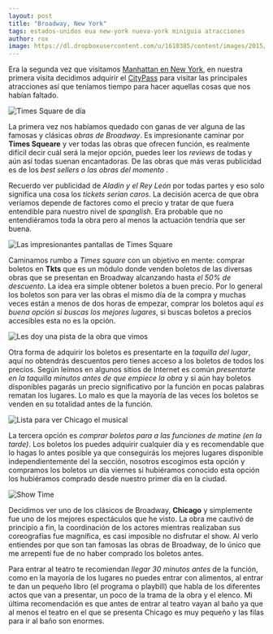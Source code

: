 ```yaml
---
layout: post
title: "Broadway, New York"
tags: estados-unidos eua new-york nueva-york miniguia atracciones
author: rox
image: https://dl.dropboxusercontent.com/u/1610385/content/images/2015/06/2012-12-29-17-36.jpg
---
```

Era la segunda vez que visitamos [Manhattan en New York](/tag/nueva-york/), en nuestra primera visita decidimos adquirir el [CityPass](/citypass/) para visitar las principales atracciones así que teníamos tiempo para hacer aquellas cosas que nos habían faltado.

![Times Square de día](https://dl.dropboxusercontent.com/u/1610385/content/images/2015/05/2015-01-09-13-55-11.jpg)

La primera vez nos habíamos quedado con ganas de ver alguna de las famosas y clásicas *obras de Broadway*. Es impresionante caminar por **Times Squeare** y ver todas las obras que ofrecen función, es realmente difícil decir cuál será la mejor opción, puedes leer los *reviews* de todas y aún así todas suenan encantadoras. De las obras que más veras publicidad es de los *best sellers o las obras del momento* . 

Recuerdo ver publicidad de *Aladin y el Rey León* por todas partes y eso solo significa una cosa los *tickets serían caros*. La decisión acerca de que obra veríamos depende de factores como el precio y tratar de que fuera entendible para nuestro nivel de *spanglish*. Era probable que  no entendiéramos toda la obra pero al menos la actuación tendría que ser buena.

![Las impresionantes pantallas de Times Square](https://dl.dropboxusercontent.com/u/1610385/content/images/2015/06/IMG_20150401_134246479--1-.jpg)

Caminamos rumbo a *Times square* con un objetivo en mente: comprar boletos en **Tkts** que es un módulo donde venden boletos de las diversas obras que se presentan en Broadway alcanzando hasta *el 50% de descuento*. La idea era simple obtener boletos a buen precio. Por lo general los boletos son para ver las obras el mismo día de la compra y muchas veces están a menos de dos horas de empezar, comprar los boletos aquí *es buena opción si buscas los mejores lugares*, si buscas boletos a precios accesibles esta no es la opción.

![Les doy una pista de la obra que vimos](https://dl.dropboxusercontent.com/u/1610385/content/images/2015/06/2015-01-09-18-29.jpg)

Otra forma de adquirir los boletos es presentarte en la *taquilla del lugar*, aquí no obtendrás descuentos pero tienes acceso a los boletos de todos los precios. Según leímos en algunos sitios de Internet es común *presentarte en la taquilla minutos antes de que empiece la obra* y si aún hay boletos disponibles pagarás un precio significativo por la función en pocas palabras rematan los lugares. Lo malo es que la mayoría de las veces los boletos se venden en su totalidad antes de la función.

![Lista para ver Chicago el musical](https://dl.dropboxusercontent.com/u/1610385/content/images/2015/06/2015-01-10-13-59.jpg)

La tercera opción es *comprar boletos para a las funciones de matine (en la tarde)*. Los boletos los puedes adquirir cualquier día y es recomendable que lo hagas lo antes posible ya que conseguirás los mejores lugares disponible independientemente del la sección, nosotros escogimos esta opción y compramos los boletos un día viernes si hubiéramos conocido esta opción los hubiéramos comprado desde nuestro primer día en la ciudad.

![Show Time](https://dl.dropboxusercontent.com/u/1610385/content/images/2015/06/2015-01-10-14-26.jpg)

Decidimos ver uno de los clásicos de Broadway, **Chicago** y simplemente fue uno de los mejores espectáculos que he visto. La obra me cautivó de principio a fin, la coordinación de los actores mientras realizaban sus coreografías fue magnífica, es casi imposible no disfrutar el show. Al verlo entiendes por que son tan famosas las obras de Broadway, de lo único que me arrepentí fue de no haber comprado los boletos antes.

Para entrar al teatro te recomiendan *llegar 30 minutos antes* de la función, como en la mayoría de los lugares no puedes entrar con alimentos, al entrar te dan un pequeño libro (el programa o playbill) que habla de los diferentes actos que van a presentar, un poco de la trama de la obra y el elenco. Mi última recomendación es que antes de entrar al teatro vayan al baño ya que al menos el teatro en el que se presenta Chicago es muy pequeño y las filas para ir al baño son enormes.